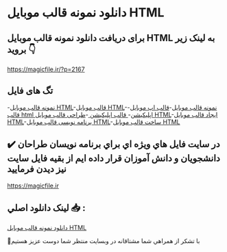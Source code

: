 # دانلود نمونه قالب موبایل HTML

## برای دریافت دانلود نمونه قالب موبایل HTML به لینک زیر بروید 👇

https://magicfile.ir/?p=2167

## تگ های فایل

-[نمونه قالب موبایل HTML](https://magicfile.ir/product/%d9%86%d9%85%d9%88%d9%86%d9%87-%d9%82%d8%a7%d9%84%d8%a8%d9%85%d9%88%d8%a8%d8%a7%db%8c%d9%84-html/)-[قالب موبایل HTML](https://magicfile.ir/product/%d9%86%d9%85%d9%88%d9%86%d9%87-%d9%82%d8%a7%d9%84%d8%a8%d9%85%d9%88%d8%a8%d8%a7%db%8c%d9%84-html/)-[نمونه قالب موبایل](https://magicfile.ir/product/%d9%86%d9%85%d9%88%d9%86%d9%87-%d9%82%d8%a7%d9%84%d8%a8%d9%85%d9%88%d8%a8%d8%a7%db%8c%d9%84-html/)-[قالب اپ موبایل](https://magicfile.ir/product/%d9%86%d9%85%d9%88%d9%86%d9%87-%d9%82%d8%a7%d9%84%d8%a8%d9%85%d9%88%d8%a8%d8%a7%db%8c%d9%84-html/)-[ قالب html اپلیکیشن](https://magicfile.ir/product/%d9%86%d9%85%d9%88%d9%86%d9%87-%d9%82%d8%a7%d9%84%d8%a8%d9%85%d9%88%d8%a8%d8%a7%db%8c%d9%84-html/)-[ قالب اپلیکیشن ](https://magicfile.ir/product/%d9%86%d9%85%d9%88%d9%86%d9%87-%d9%82%d8%a7%d9%84%d8%a8%d9%85%d9%88%d8%a8%d8%a7%db%8c%d9%84-html/)-[طراحی قالب موبایل HTML](https://magicfile.ir/product/%d9%86%d9%85%d9%88%d9%86%d9%87-%d9%82%d8%a7%d9%84%d8%a8%d9%85%d9%88%d8%a8%d8%a7%db%8c%d9%84-html/)-[ایجاد قالب موبایل HTML](https://magicfile.ir/product/%d9%86%d9%85%d9%88%d9%86%d9%87-%d9%82%d8%a7%d9%84%d8%a8%d9%85%d9%88%d8%a8%d8%a7%db%8c%d9%84-html/)-[برنامه نویسی قالب موبایل HTML](https://magicfile.ir/product/%d9%86%d9%85%d9%88%d9%86%d9%87-%d9%82%d8%a7%d9%84%d8%a8%d9%85%d9%88%d8%a8%d8%a7%db%8c%d9%84-html/)-[ساخت قالب موبایل HTML](https://magicfile.ir/product/%d9%86%d9%85%d9%88%d9%86%d9%87-%d9%82%d8%a7%d9%84%d8%a8%d9%85%d9%88%d8%a8%d8%a7%db%8c%d9%84-html/)

## ✔️ در سايت فايل هاي ويژه اي براي برنامه نويسان طراحان دانشجويان و دانش آموزان قرار داده ايم از بقيه فايل سايت نيز ديدن فرماييد

https://magicfile.ir


## لينک دانلود اصلي 📥 :

[دانلود نمونه قالب موبایل HTML](https://magicfile.ir/product/%d9%86%d9%85%d9%88%d9%86%d9%87-%d9%82%d8%a7%d9%84%d8%a8%d9%85%d9%88%d8%a8%d8%a7%db%8c%d9%84-html/) 


🙏با تشکر از همراهي شما مشتاقانه در وبسایت منتظر شما دوست عزیز هستیم

